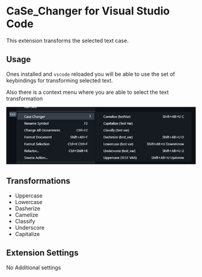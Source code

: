 # CaSe_Changer for Visual Studio Code

This extension transforms the selected text case.

## Usage

Ones installed and `vscode` reloaded you will be able to use the set of keybindings for transforming selected text.

Also there is a context menu where you are able to select the text transformation

![Context Menu](./images/contextMenu.jpg)

## Transformations

- Uppercase
- Lowercase
- Dasherize
- Camelize
- Classify
- Underscore
- Capitalize

## Extension Settings

No Additional settings
